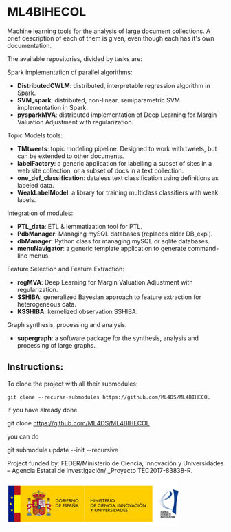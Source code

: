 # ML4BIHECOL

Machine learning tools for the analysis of large document collections. A brief description of each of them is given, even though each has it's own documentation.

The available repositories, divided by tasks are:

Spark implementation of parallel algorithms:
- **DistributedCWLM**: distributed, interpretable regression algorithm in Spark.
- **SVM_spark**: distributed, non-linear, semiparametric SVM implementation in Spark.
- **pysparkMVA**: distributed implementation of Deep Learning for Margin Valuation Adjustment with regularization.

Topic Models tools:
- **TMtweets**: topic modeling pipeline. Designed to work with tweets, but can be extended to other documents.
- **labelFactory**: a generic application for labelling a subset of sites in a web site collection, or a subset of docs in a text collection.
- **one_def_classification**: dataless text classification using definitions as labeled data.
- **WeakLabelModel**: a library for training multiclass classifiers with weak labels.

Integration of modules:
- **PTL_data**: ETL & lemmatization tool for PTL.
- **PdbManager**: Managing mySQL databases (replaces older DB_expl).
- **dbManager**: Python class for managing mySQL or sqlite databases.
- **menuNavigator**: a generic template application to generate command-line menus.

Feature Selection and Feature Extraction: 
- **regMVA**: Deep Learning for Margin Valuation Adjustment with regularization.
- **SSHIBA**: generalized Bayesian approach to feature extraction for heterogeneous data.
- **KSSHIBA**: kernelized observation SSHIBA.

Graph synthesis, processing and analysis.
- **supergraph**: a software package for the synthesis, analysis and processing of large graphs.

## Instructions:

To clone the project with all their submodules:

    git clone --recurse-submodules https://github.com/ML4DS/ML4BIHECOL

If you have already done

   git clone https://github.com/ML4DS/ML4BIHECOL

you can do 

  git submodule update --init --recursive

Project funded by: FEDER/Ministerio de Ciencia, Innovación y Universidades – Agencia Estatal de Investigación/ _Proyecto TEC2017-83838-R.

<img src="https://github.com/ML4DS/ML4BIHECOL/blob/main/figs/logos_ciencia.jpg" width="400">






